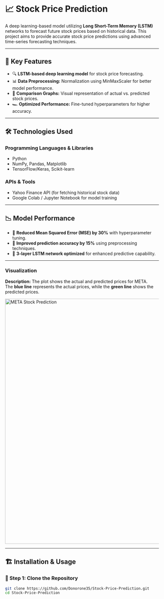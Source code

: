# 📈 Stock Price Prediction  

A deep learning-based model utilizing **Long Short-Term Memory (LSTM)** networks to forecast future stock prices based on historical data. This project aims to provide accurate stock price predictions using advanced time-series forecasting techniques.  

---

## 🚀 Key Features  
- 🔍 **LSTM-based deep learning model** for stock price forecasting.  
- 📊 **Data Preprocessing:** Normalization using MinMaxScaler for better model performance.  
- 🔄 **Comparison Graphs:** Visual representation of actual vs. predicted stock prices.  
- 🏎️ **Optimized Performance:** Fine-tuned hyperparameters for higher accuracy.  

---

## 🛠️ Technologies Used  

### Programming Languages & Libraries  
- Python  
- NumPy, Pandas, Matplotlib  
- TensorFlow/Keras, Scikit-learn  

### APIs & Tools  
- Yahoo Finance API (for fetching historical stock data)  
- Google Colab / Jupyter Notebook for model training  

---

## 📉 Model Performance  
- 🚀 **Reduced Mean Squared Error (MSE) by 30%** with hyperparameter tuning.  
- 🎯 **Improved prediction accuracy by 15%** using preprocessing techniques.  
- 📌 **3-layer LSTM network optimized** for enhanced predictive capability.  

---

### **Visualization**
**Description:** The plot shows the actual and predicted prices for META.  
The **blue line** represents the actual prices, while the **green line** shows the predicted prices.

<img width="800" alt="META Stock Prediction" src="https://private-user-images.githubusercontent.com/168752304/414117239-e7c996b8-27ce-4e7d-bbfa-ed2f2100dfc6.png?jwt=eyJhbGciOiJIUzI1NiIsInR5cCI6IkpXVCJ9.eyJpc3MiOiJnaXRodWIuY29tIiwiYXVkIjoicmF3LmdpdGh1YnVzZXJjb250ZW50LmNvbSIsImtleSI6ImtleTUiLCJleHAiOjE3Mzk4NTk0OTEsIm5iZiI6MTczOTg1OTE5MSwicGF0aCI6Ii8xNjg3NTIzMDQvNDE0MTE3MjM5LWU3Yzk5NmI4LTI3Y2UtNGU3ZC1iYmZhLWVkMmYyMTAwZGZjNi5wbmc_WC1BbXotQWxnb3JpdGhtPUFXUzQtSE1BQy1TSEEyNTYmWC1BbXotQ3JlZGVudGlhbD1BS0lBVkNPRFlMU0E1M1BRSzRaQSUyRjIwMjUwMjE4JTJGdXMtZWFzdC0xJTJGczMlMkZhd3M0X3JlcXVlc3QmWC1BbXotRGF0ZT0yMDI1MDIxOFQwNjEzMTFaJlgtQW16LUV4cGlyZXM9MzAwJlgtQW16LVNpZ25hdHVyZT0xNmM4N2VhYmJkZjQzMjI1YzNiMTVmZTUwMGI2OWNlMDBiNDY0Y2IxODI1NjlhOGQzNDQ3ODZkNWFlMzBiZjc1JlgtQW16LVNpZ25lZEhlYWRlcnM9aG9zdCJ9.DlakXchkRM1SCSeZWnLVcxigk2qLAkT9lcZqEcs8Tvg">

---

## 🏗️ Installation & Usage  

### 🔹 Step 1: Clone the Repository  
```bash
git clone https://github.com/Donorone35/Stock-Price-Prediction.git
cd Stock-Price-Prediction

